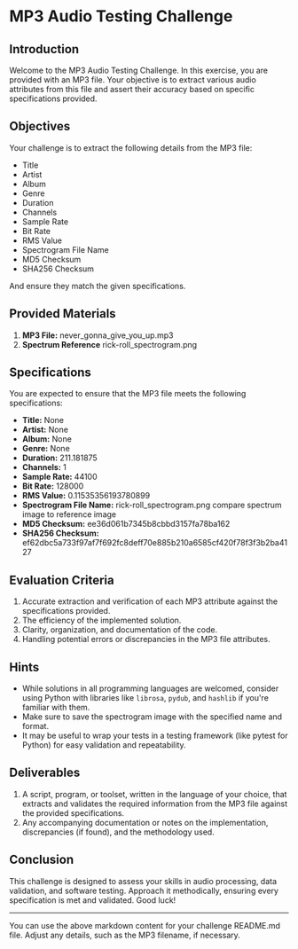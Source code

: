 # MP3 Audio Testing Challenge

## Introduction

Welcome to the MP3 Audio Testing Challenge. In this exercise, you are provided with an MP3 file. Your objective is to extract various audio attributes from this file and assert their accuracy based on specific specifications provided.

## Objectives

Your challenge is to extract the following details from the MP3 file:

- Title
- Artist
- Album
- Genre
- Duration
- Channels
- Sample Rate
- Bit Rate
- RMS Value
- Spectrogram File Name
- MD5 Checksum
- SHA256 Checksum

And ensure they match the given specifications.

## Provided Materials

1. **MP3 File:** never_gonna_give_you_up.mp3
2. **Spectrum Reference**  rick-roll_spectrogram.png

## Specifications

You are expected to ensure that the MP3 file meets the following specifications:

- **Title:** None
- **Artist:** None
- **Album:** None
- **Genre:** None
- **Duration:** 211.181875
- **Channels:** 1
- **Sample Rate:** 44100
- **Bit Rate:** 128000
- **RMS Value:** 0.11535356193780899
- **Spectrogram File Name:** rick-roll_spectrogram.png compare spectrum image to reference image
- **MD5 Checksum:** ee36d061b7345b8cbbd3157fa78ba162
- **SHA256 Checksum:** ef62dbc5a733f97af7f692fc8deff70e885b210a6585cf420f78f3f3b2ba4127

## Evaluation Criteria

1. Accurate extraction and verification of each MP3 attribute against the specifications provided.
2. The efficiency of the implemented solution.
3. Clarity, organization, and documentation of the code.
4. Handling potential errors or discrepancies in the MP3 file attributes.

## Hints

- While solutions in all programming languages are welcomed, consider using Python with libraries like `librosa`, `pydub`, and `hashlib` if you're familiar with them.
- Make sure to save the spectrogram image with the specified name and format.
- It may be useful to wrap your tests in a testing framework (like pytest for Python) for easy validation and repeatability.

## Deliverables

1. A script, program, or toolset, written in the language of your choice, that extracts and validates the required information from the MP3 file against the provided specifications.
2. Any accompanying documentation or notes on the implementation, discrepancies (if found), and the methodology used.

## Conclusion

This challenge is designed to assess your skills in audio processing, data validation, and software testing. Approach it methodically, ensuring every specification is met and validated. Good luck!

---

You can use the above markdown content for your challenge README.md file. Adjust any details, such as the MP3 filename, if necessary.
